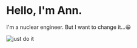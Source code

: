 # Hello, I'm Ann.
I'm a nuclear engineer.
But I want to change it...😀

![just do it](https://www.mdgsolutions.com/wp-content/uploads/2013/07/blog_25th-Anniversary-Just-Do-It.jpg)